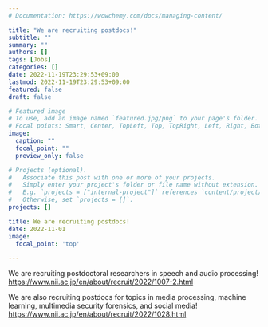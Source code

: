 ```yaml
---
# Documentation: https://wowchemy.com/docs/managing-content/

title: "We are recruiting postdocs!"
subtitle: ""
summary: ""
authors: []
tags: [Jobs]
categories: []
date: 2022-11-19T23:29:53+09:00
lastmod: 2022-11-19T23:29:53+09:00
featured: false
draft: false

# Featured image
# To use, add an image named `featured.jpg/png` to your page's folder.
# Focal points: Smart, Center, TopLeft, Top, TopRight, Left, Right, BottomLeft, Bottom, BottomRight.
image:
  caption: ""
  focal_point: ""
  preview_only: false

# Projects (optional).
#   Associate this post with one or more of your projects.
#   Simply enter your project's folder or file name without extension.
#   E.g. `projects = ["internal-project"]` references `content/project/deep-learning/index.md`.
#   Otherwise, set `projects = []`.
projects: []

title: We are recruiting postdocs!
date: 2022-11-01
image:
  focal_point: 'top'

---
```


We are recruiting postdoctoral researchers in speech and audio processing!
https://www.nii.ac.jp/en/about/recruit/2022/1007-2.html


We are also recruiting postdocs for topics in media processing, machine learning, multimedia security forensics, and social media!
https://www.nii.ac.jp/en/about/recruit/2022/1028.html